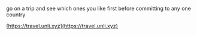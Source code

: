 go on a trip and see which ones you like first before committing to any one country

[https://travel.unli.xyz](https://travel.unli.xyz)  

